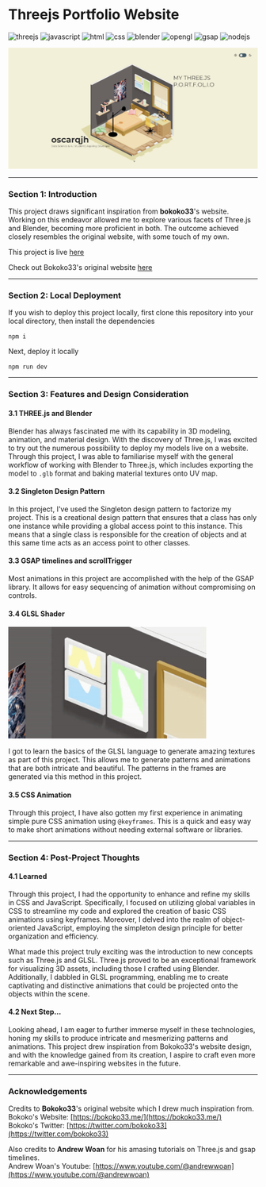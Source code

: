 # Threejs Portfolio Website

![threejs](https://img.shields.io/badge/THREE.js-black?style=flat-square&logo=three.js&logoColor=white)
![javascript](http://img.shields.io/badge/-Javascript-fcd400?style=flat-square&logo=javascript&logoColor=black)
![html](http://img.shields.io/badge/-Html-e24c27?style=flat-square&logo=html5&logoColor=white)
![css](http://img.shields.io/badge/CSS-2a65f1?style=flat-square&logo=css3&logoColor=white)
![blender](https://img.shields.io/badge/blender-%23F5792A.svg?style=flat-square&logo=blender&logoColor=white)
![opengl](https://img.shields.io/badge/openGL-5586A4.svg?style=flat-square&logo=opengl&logoColor=white)
![gsap](https://img.shields.io/badge/GreenSock-24A47F.svg?style=flat-square&logo=greensock&logoColor=white)
![nodejs](https://img.shields.io/badge/Node.js-339933.svg?style=flat-square&logo=nodedotjs&logoColor=white)

![cover](./github-assets/cover.png)

---

### Section 1: Introduction

This project draws significant inspiration from **bokoko33**'s website. Working on this endeavor allowed me to explore various facets of Three.js and Blender, becoming more proficient in both. The outcome achieved closely resembles the original website, with some touch of my own.

This project is live [here](https://oscar-threejs.vercel.app/)

Check out Bokoko33's original website [here](https://bokoko33.me/)

---

### Section 2: Local Deployment

If you wish to deploy this project locally, first clone this repository into your local directory, then install the dependencies

```
npm i
```

Next, deploy it locally

```
npm run dev
```

---

### Section 3: Features and Design Consideration

#### 3.1 THREE.js and Blender

Blender has always fascinated me with its capability in 3D modeling, animation, and material design. With the discovery of Three.js, I was excited to try out the numerous possibility to deploy my models live on a website. Through this project, I was able to familiarise myself with the general workflow of working with Blender to Three.js, which includes exporting the model to `.glb` format and baking material textures onto UV map.

#### 3.2 Singleton Design Pattern

In this project, I've used the Singleton design pattern to factorize my project. This is a creational design pattern that ensures that a class has only one instance while providing a global access point to this instance. This means that a single class is responsible for the creation of objects and at this same time acts as an access point to other classes.

#### 3.3 GSAP timelines and scrollTrigger

Most animations in this project are accomplished with the help of the GSAP library. It allows for easy sequencing of animation without compromising on controls.

#### 3.4 GLSL Shader

<img src="./github-assets/ShadersDemo.gif" width="400px">

I got to learn the basics of the GLSL language to generate amazing textures as part of this project. This allows me to generate patterns and animations that are both intricate and beautiful. The patterns in the frames are generated via this method in this project.

#### 3.5 CSS Animation

Through this project, I have also gotten my first experience in animating simple pure CSS animation using `@keyframes`. This is a quick and easy way to make short animations without needing external software or libraries.

---

### Section 4: Post-Project Thoughts

#### 4.1 Learned

Through this project, I had the opportunity to enhance and refine my skills in CSS and JavaScript. Specifically, I focused on utilizing global variables in CSS to streamline my code and explored the creation of basic CSS animations using keyframes. Moreover, I delved into the realm of object-oriented JavaScript, employing the simpleton design principle for better organization and efficiency.

What made this project truly exciting was the introduction to new concepts such as Three.js and GLSL. Three.js proved to be an exceptional framework for visualizing 3D assets, including those I crafted using Blender. Additionally, I dabbled in GLSL programming, enabling me to create captivating and distinctive animations that could be projected onto the objects within the scene.

#### 4.2 Next Step...

Looking ahead, I am eager to further immerse myself in these technologies, honing my skills to produce intricate and mesmerizing patterns and animations. This project drew inspiration from Bokoko33's website design, and with the knowledge gained from its creation, I aspire to craft even more remarkable and awe-inspiring websites in the future.

---

### Acknowledgements

Credits to **Bokoko33**'s original website which I drew much inspiration from.  
Bokoko's Website: [https://bokoko33.me/](https://bokoko33.me/)  
Bokoko's Twitter: [https://twitter.com/bokoko33](https://twitter.com/bokoko33)

Also credits to **Andrew Woan** for his amasing tutorials on Three.js and gsap timelines.  
Andrew Woan's Youtube: [https://www.youtube.com/@andrewwoan](https://www.youtube.com/@andrewwoan)
